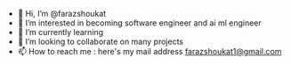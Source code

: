 - 👋 Hi, I’m @farazshoukat
- 👀 I’m interested in becoming software engineer and ai ml engineer
- 🌱 I’m currently learning
- 💞️ I’m looking to collaborate on many projects
- 📫 How to reach me : here's my mail address farazshoukat1@gmail.com

<!---
farazshoukat/farazshoukat is a ✨ special ✨ repository because its `README.md` (this file) appears on your GitHub profile.
You can click the Preview link to take a look at your changes.
--->
